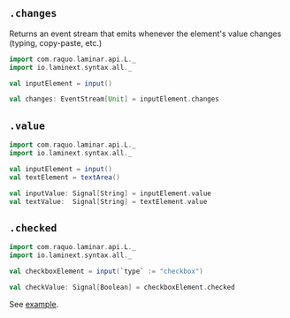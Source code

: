 ## `.changes`

Returns an event stream that emits whenever the element's value changes (typing, copy-paste, etc.)

```scala
import com.raquo.laminar.api.L._
import io.laminext.syntax.all._

val inputElement = input()

val changes: EventStream[Unit] = inputElement.changes
```

## `.value`

```scala
import com.raquo.laminar.api.L._
import io.laminext.syntax.all._

val inputElement = input()
val textElement = textArea()

val inputValue: Signal[String] = inputElement.value
val textValue:  Signal[String] = textElement.value
```

## `.checked`

```scala
import com.raquo.laminar.api.L._
import io.laminext.syntax.all._

val checkboxElement = input(`type` := "checkbox")

val checkValue: Signal[Boolean] = checkboxElement.checked
```

See [example](/core/example-input-values).
